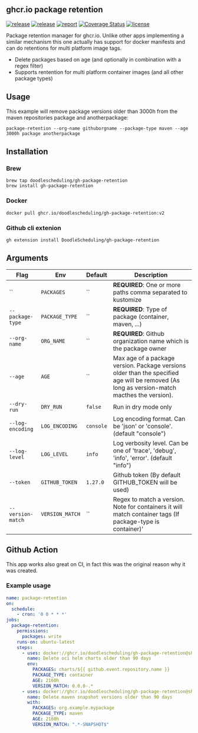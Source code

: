 ## ghcr.io package retention

[![release](https://img.shields.io/github/release/DoodleScheduling/gh-package-retention/all.svg)](https://github.com/DoodleScheduling/gh-package-retention/releases)
[![release](https://github.com/doodlescheduling/package-retention/actions/workflows/release.yaml/badge.svg)](https://github.com/doodlescheduling/package-retention/actions/workflows/release.yaml)
[![report](https://goreportcard.com/badge/github.com/DoodleScheduling/gh-package-retention)](https://goreportcard.com/report/github.com/DoodleScheduling/gh-package-retention)
[![Coverage Status](https://coveralls.io/repos/github/DoodleScheduling/gh-package-retention/badge.svg?branch=master)](https://coveralls.io/github/DoodleScheduling/gh-package-retention?branch=master)
[![license](https://img.shields.io/github/license/DoodleScheduling/gh-package-retention.svg)](https://github.com/DoodleScheduling/gh-package-retention/blob/master/LICENSE)

Package retention manager for ghcr.io.
Unlike other apps implementing a similar mechanism this one actually has support for docker manifests
and can do retentions for multi platform image tags.

* Delete packages based on age (and optionally in combination with a regex filter)
* Supports rentention for multi platform container images (and all other package types)

## Usage

This example will remove package versions older than 3000h from the maven repositories package and anotherpackage:

```
package-retention --org-name githuborgname --package-type maven --age 3000h package anotherpackage
```

## Installation

### Brew
```
brew tap doodlescheduling/gh-package-retention
brew install gh-package-retention
```

### Docker
```
docker pull ghcr.io/doodlescheduling/gh-package-retention:v2
```

### Github cli extenion
```
gh extension install DoodleScheduling/gh-package-retention
```

## Arguments

| Flag  | Env | Default | Description |
| ------------- | ------------- | ------------- | ------------- |
| ``  | `PACKAGES`  | `` | **REQUIRED**: One or more paths comma separated to kustomize |
| `--package-type` | `PACKAGE_TYPE` | `` | **REQUIRED**: Type of package (container, maven, ...) |
| `--org-name` | `ORG_NAME` | `` | **REQUIRED**: Github organization name which is the package owner |
| `--age`  | `AGE`  | `` | Max age of a package version. Package versions older than the specified age will be removed (As long as version-match macthes the version). |
| `--dry-run`  | `DRY_RUN` | `false` | Run in dry mode only |
| `--log-encoding`  | `LOG_ENCODING` | `console` | Log encoding format. Can be 'json' or 'console'. (default "console") |
| `--log-level`  | `LOG_LEVEL`  | `info` | Log verbosity level. Can be one of 'trace', 'debug', 'info', 'error'. (default "info") |
| `--token`  | `GITHUB_TOKEN` | `1.27.0` | Github token (By default GITHUB_TOKEN will be used) |
| `--version-match`  | `VERSION_MATCH` | `` | Regex to match a version. Note for containers it will match container tags (If package-type is container)' |


## Github Action

This app works also great on CI, in fact this was the original reason why it was created.

### Example usage


```yaml
name: package-retention
on:
  schedule:
    - cron: '0 0 * * *'
jobs:
  package-retention:
    permissions:
      packages: write
    runs-on: ubuntu-latest
    steps:
      - uses: docker://ghcr.io/doodlescheduling/gh-package-retention@sha256:bc6b277986d5a8d0a1c2f67f148cf66bfb40710d6f557b355bf02016bdfdb57c # v2.0.1
        name: Delete oci helm charts older than 90 days
        env:
          PACKAGES: charts/${{ github.event.repository.name }}
          PACKAGE_TYPE: container
          AGE: 2160h
          VERSION_MATCH: 0.0.0-.*
      - uses: docker://ghcr.io/doodlescheduling/gh-package-retention@sha256:bc6b277986d5a8d0a1c2f67f148cf66bfb40710d6f557b355bf02016bdfdb57c # v2.0.1
        name: Delete maven snapshot versions older than 90 days
        with:
          PACKAGES: org.example.mypackage
          PACKAGE_TYPE: maven
          AGE: 2160h
          VERSION_MATCH: ".*-SNAPSHOT$"
```
